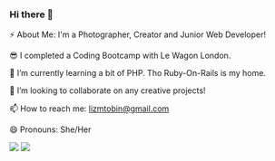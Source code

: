 ### Hi there 👋

⚡ About Me: I'm a Photographer, Creator and Junior Web Developer!

😎 I completed a Coding Bootcamp with Le Wagon London.

🌱 I’m currently learning a bit of PHP. Tho Ruby-On-Rails is my home.

👯 I’m looking to collaborate on any creative projects! 

📫 How to reach me: lizmtobin@gmail.com

😄 Pronouns: She/Her

<img src="https://github-readme-stats.vercel.app/api?username=lizmtobin&show_icons=true"/>
<img src="https://github-readme-stats.vercel.app/api/top-langs?username=lizmtobin&layout=compact"/>
